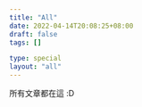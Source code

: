 ```yaml
---
title: "All"
date: 2022-04-14T20:08:25+08:00
draft: false
tags: []

type: special
layout: "all"
---
```


<!--more-->

所有文章都在這 :D